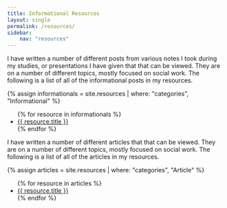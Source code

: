 ```yaml
---
title: Informational Resources
layout: single
permalink: /resources/
sidebar:
    nav: "resources"
---
```


I have written a number of different posts from various notes I took during my studies, or presentations I have given that that can be viewed. They are on a number of different topics, mostly focused on social work. The following is a list of all of the informational posts in my resources.

{% assign informationals = site.resources | where: "categories", "Informational" %}

<ul>
{% for resource in informationals %}
<li>
    <a href="{{ resource.url }}">{{ resource.title }}</a>
</li>  
{% endfor %}
</ul>


I have written a number of different articles that that can be viewed. They are on a number of different topics, mostly focused on social work. The following is a list of all of the articles in my resources.

{% assign articles = site.resources | where: "categories", "Article" %}

<ul>
{% for resource in articles %}
<li>
    <a href="{{ resource.url }}">{{ resource.title }}</a>
</li>  
{% endfor %}
</ul>